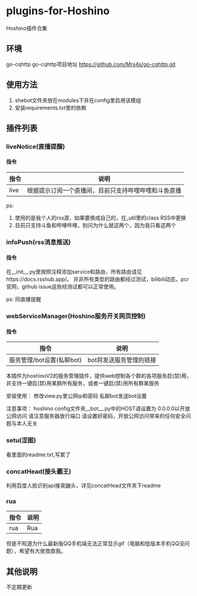 # plugins-for-Hoshino
Hoshino插件合集
## 环境
go-cqhttp
go-cqhttp项目地址
https://github.com/Mrs4s/go-cqhttp.git
## 使用方法
1. shebot文件夹放在modules下并在config里启用该模组
2. 安装requirements.txt里的依赖
## 插件列表

### liveNotice(直播提醒)
#### 指令
| 指令                 | 说明                                                     |
| ---------------------- | -------------------------------------------------------- |
| live        | 根据提示订阅一个直播间，目前只支持哔哩哔哩和斗鱼直播 |

ps:
1. 使用的是我个人的rss源，如果要换成自己的，在_util里的class RSS中更换
2. 目前只支持斗鱼和哔哩哔哩，别问为什么就这两个，因为我只看这两个

### infoPush(rss消息推送)
#### 指令
在__init__.py里按照注释添加service和路由，所有路由请见https://docs.rsshub.app/。 并非所有类型的路由都经过测试，bilibili动态，pcr官网，github issue这些经测试都可以正常使用。

ps:
同直播提醒

### webServiceManager(Hoshino服务开关网页控制)
#### 指令
| 指令                 | 说明                                                     |
| ---------------------- | -------------------------------------------------------- |
| 服务管理/bot设置(私聊bot)        | bot将发送服务管理的链接 |
本插件为hoshinoV2的服务管理插件，提供web控制各个群的各项服务启(禁)用，并支持一键启(禁)用某群所有服务，或者一键启(禁)用所有群某服务

安装使用：
修改view.py里公网ip和密码
私聊bot发送bot设置

注意事项：
hoshino config文件夹__bot__.py中的HOST请设置为 0.0.0.0以开放公网访问
请注意服务器放行端口
请设置好密码，开放公网访问带来的任何安全问题与本人无关

### setu(涩图)
看里面的readme.txt,写累了

### concatHead(接头霸王)
利用百度人脸识别api接臭鼬头，详见concatHead文件夹下readme

### rua
| 指令                 | 说明                                                     |
| ---------------------- | -------------------------------------------------------- |
| rua|Rua|搓@XX        | 发送一张搓群友头像的gif图片 |

但是不知道为什么最新版QQ手机端无法正常显示gif（电脑和低版本手机QQ没问题），希望有大佬救救我。

## 其他说明
不定期更新

